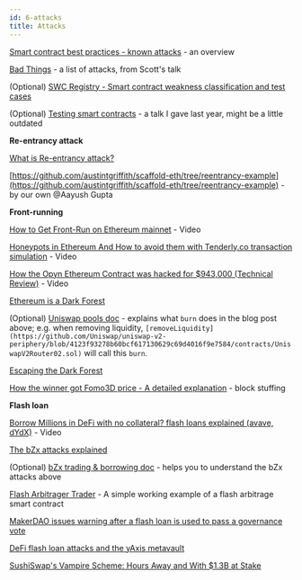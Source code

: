 ```yaml
---
id: 6-attacks
title: Attacks
---
```


[Smart contract best practices - known attacks](https://consensys.github.io/smart-contract-best-practices/known_attacks/) - an overview

[Bad Things](https://www.notion.so/72675e93bdb94748b2b980d5b3e1392c) - a list of attacks, from Scott's talk

(Optional) [SWC Registry - Smart contract weakness classification and test cases](https://swcregistry.io/)

(Optional) [Testing smart contracts](https://paper.dropbox.com/doc/Testing-Smart-Contracts--BDJwiMz3hUqegqNHWaNLHEXEAg-zNNmL81GmXq9eBaBzzj4M) - a talk I gave last year, might be a little outdated

**Re-entrancy attack**

[What is Re-entrancy attack?](https://quantstamp.com/blog/what-is-a-re-entrancy-attack)

[https://github.com/austintgriffith/scaffold-eth/tree/reentrancy-example](https://github.com/austintgriffith/scaffold-eth/tree/reentrancy-example) - by our own @Aayush Gupta

**Front-running**

[How to Get Front-Run on Ethereum mainnet](https://www.youtube.com/watch?v=UZ-NNd6yjFM) - Video

[Honeypots in Ethereum And How to avoid them with Tenderly.co transaction simulation](https://www.youtube.com/watch?v=DDn5mksOUCc) - Video

[How the Opyn Ethereum Contract was hacked for $943,000 (Technical Review)](https://www.youtube.com/watch?v=sMANc7K4lHk) - Video

[Ethereum is a Dark Forest](https://medium.com/@danrobinson/ethereum-is-a-dark-forest-ecc5f0505dff)

(Optional) [Uniswap pools doc](https://uniswap.org/docs/v2/core-concepts/pools/) - explains what `burn` does in the blog post above; e.g. when removing liquidity, `[removeLiquidity](https://github.com/Uniswap/uniswap-v2-periphery/blob/4123f93278b60bcf617130629c69d4016f9e7584/contracts/UniswapV2Router02.sol)` will call this `burn`.

[Escaping the Dark Forest](https://samczsun.com/escaping-the-dark-forest/)

[How the winner got Fomo3D price - A detailed explanation](https://medium.com/coinmonks/how-the-winner-got-fomo3d-prize-a-detailed-explanation-b30a69b7813f) - block stuffing

**Flash loan**

[Borrow Millions in DeFi with no collateral? flash loans explained (avave, dYdX)](https://www.youtube.com/watch?v=mCJUhnXQ76s) - Video

[The bZx attacks explained](https://www.palkeo.com/en/projets/ethereum/bzx.html#b-the-compound-borrow)

(Optional) [bZx trading & borrowing doc](https://docs.bzx.network/fulcrum-integration/trading-borrowing) - helps you to understand the bZx attacks above

[Flash Arbitrager Trader](https://github.com/fifikobayashi/Flash-Arb-Trader) - A simple working example of a flash arbitrage smart contract

[MakerDAO issues warning after a flash loan is used to pass a governance vote](https://www.theblockcrypto.com/post/82721/makerdao-issues-warning-after-a-flash-loan-is-used-to-pass-a-governance-vote)

[DeFi flash loan attacks and the yAxis metavault](https://yaxis.ghost.io/defi-flash-loan-attacks-and-the-yaxis-metavault/)

[SushiSwap's Vampire Scheme: Hours Away and With $1.3B at Stake](https://thedefiant.substack.com/p/sushiswaps-vampire-scheme-hours-away)
